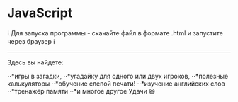 # JavaScript


ℹ️
Для запуска программы - скачайте файл в формате .html и запустите через браузер
ℹ️

***

Здесь вы найдете:

⋅⋅*игры в загадки,
⋅⋅*угадайку для одного или двух игроков,
⋅⋅*полезные калькуляторы
⋅⋅*обучение слепой печати!
⋅⋅*изучение английских слов
⋅⋅*тренажёр памяти
⋅⋅*и многое другое
Удачи 😃
